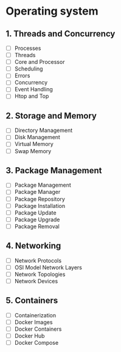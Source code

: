 # Operating system

## 1. Threads and Concurrency

- [ ] Processes
- [ ] Threads
- [ ] Core and Processor
- [ ] Scheduling
- [ ] Errors
- [ ] Concurrency
- [ ] Event Handling
- [ ] Htop and Top

## 2. Storage and Memory

- [ ] Directory Management
- [ ] Disk Management
- [ ] Virtual Memory
- [ ] Swap Memory

## 3. Package Management

- [ ] Package Management
- [ ] Package Manager
- [ ] Package Repository
- [ ] Package Installation
- [ ] Package Update
- [ ] Package Upgrade
- [ ] Package Removal

## 4. Networking

- [ ] Network Protocols
- [ ] OSI Model Network Layers
- [ ] Network Topologies
- [ ] Network Devices

## 5. Containers

- [ ] Containerization
- [ ] Docker Images
- [ ] Docker Containers
- [ ] Docker Hub
- [ ] Docker Compose
